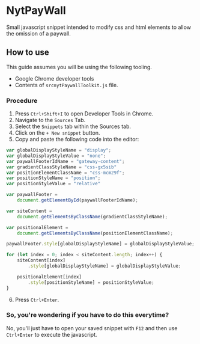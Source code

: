# NytPayWall
Small javascript snippet intended to modify css and html elements to allow the omission of a paywall. 

## How to use
This guide assumes you will be using the following tooling.

* Google Chrome developer tools
* Contents of `srcnytPaywallToolkit.js` file.

### Procedure 

1. Press `Ctrl+Shift+I` to open Developer Tools in Chrome.
2. Navigate to the `Sources` Tab.
3. Select the `Snippets` tab within the Sources tab.
4. Click on the `+ New snippet` button.
5. Copy and paste the following code into the editor: 

```js
var globalDisplayStyleName = "display";
var globalDisplayStyleValue = "none";
var paywallFooterIdName = "gateway-content";
var gradientClassStyleName = "css-gx5sib"
var positionElementClassName = "css-mcm29f";
var positionStyleName = "position";
var positionStyleValue = "relative"

var paywallFooter =
    document.getElementById(paywallFooterIdName);

var siteContent =
    document.getElementsByClassName(gradientClassStyleName);

var positionalElement =
    document.getElementsByClassName(positionElementClassName);

paywallFooter.style[globalDisplayStyleName] = globalDisplayStyleValue;

for (let index = 0; index < siteContent.length; index++) {
    siteContent[index]
        .style[globalDisplayStyleName] = globalDisplayStyleValue;

    positionalElement[index]
        .style[positionStyleName] = positionStyleValue;
}
```
6. Press `Ctrl+Enter`.

### So, you're wondering if you have to do this everytime? 

No, you'll just have to open your saved snippet with `F12` and then use `Ctrl+Enter` to execute the javascript.
